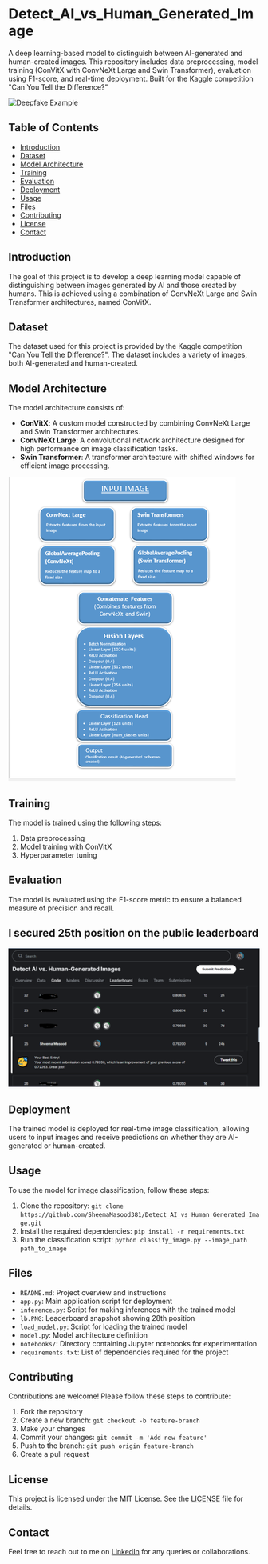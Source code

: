 # Detect_AI_vs_Human_Generated_Image

A deep learning-based model to distinguish between AI-generated and human-created images. This repository includes data preprocessing, model training (ConVitX with ConvNeXt Large and Swin Transformer), evaluation using F1-score, and real-time deployment. Built for the Kaggle competition "Can You Tell the Difference?"

![Deepfake Example](https://i.pcmag.com/imagery/articles/01lTyBxcS2L9vruDcS4D2Ho-1.fit_lim.size_1600x900.v1692729678.png)

## Table of Contents

- [Introduction](#introduction)
- [Dataset](#dataset)
- [Model Architecture](#model-architecture)
- [Training](#training)
- [Evaluation](#evaluation)
- [Deployment](#deployment)
- [Usage](#usage)
- [Files](#files)
- [Contributing](#contributing)
- [License](#license)
- [Contact](#contact)

## Introduction

The goal of this project is to develop a deep learning model capable of distinguishing between images generated by AI and those created by humans. This is achieved using a combination of ConvNeXt Large and Swin Transformer architectures, named ConVitX.

## Dataset

The dataset used for this project is provided by the Kaggle competition "Can You Tell the Difference?". The dataset includes a variety of images, both AI-generated and human-created.

## Model Architecture

The model architecture consists of:
- **ConVitX**: A custom model constructed by combining ConvNeXt Large and Swin Transformer architectures.
- **ConvNeXt Large**: A convolutional network architecture designed for high performance on image classification tasks.
- **Swin Transformer**: A transformer architecture with shifted windows for efficient image processing.
  
![model architecture](model_architecture.png)


## Training

The model is trained using the following steps:
1. Data preprocessing
2. Model training with ConVitX
3. Hyperparameter tuning

## Evaluation

The model is evaluated using the F1-score metric to ensure a balanced measure of precision and recall.

## I secured 25th position on the public leaderboard
![Leaderboard Snapshot](lb.PNG)

## Deployment

The trained model is deployed for real-time image classification, allowing users to input images and receive predictions on whether they are AI-generated or human-created.

## Usage

To use the model for image classification, follow these steps:
1. Clone the repository: `git clone https://github.com/SheemaMasood381/Detect_AI_vs_Human_Generated_Image.git`
2. Install the required dependencies: `pip install -r requirements.txt`
3. Run the classification script: `python classify_image.py --image_path path_to_image`

## Files

- `README.md`: Project overview and instructions
- `app.py`: Main application script for deployment
- `inference.py`: Script for making inferences with the trained model
- `lb.PNG`: Leaderboard snapshot showing 28th position
- `load_model.py`: Script for loading the trained model
- `model.py`: Model architecture definition
- `notebooks/`: Directory containing Jupyter notebooks for experimentation
- `requirements.txt`: List of dependencies required for the project

## Contributing

Contributions are welcome! Please follow these steps to contribute:
1. Fork the repository
2. Create a new branch: `git checkout -b feature-branch`
3. Make your changes
4. Commit your changes: `git commit -m 'Add new feature'`
5. Push to the branch: `git push origin feature-branch`
6. Create a pull request

## License

This project is licensed under the MIT License. See the [LICENSE](LICENSE) file for details.

## Contact

Feel free to reach out to me on [LinkedIn](https://www.linkedin.com/in/sheemamasood381) for any queries or collaborations.

